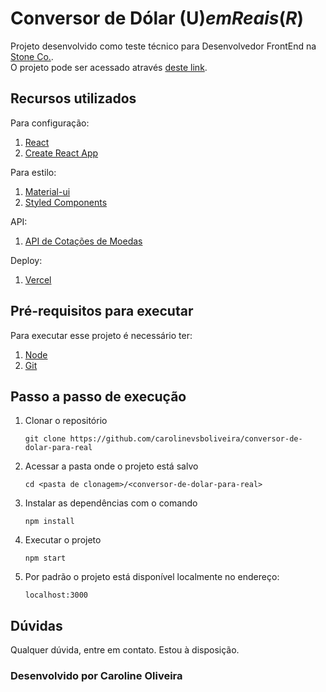 # Conversor de Dólar (U$) em Reais (R$)

Projeto desenvolvido como teste técnico para Desenvolvedor FrontEnd na [Stone Co.](https://www.stone.co/br/).  
O projeto pode ser acessado através [deste link](https://conversor-de-dolar-para-real-h8bglr1ey-carolinevsboliveira.vercel.app/).

## Recursos utilizados
Para configuração:

1. [React](https://pt-br.reactjs.org/)  
2. [Create React App](https://create-react-app.dev/)

Para estilo:  
1. [Material-ui](https://material-ui.com/)
2. [Styled Components](https://styled-components.com/)  

API:  
1. [API de Cotações de Moedas](https://docs.awesomeapi.com.br/api-de-moedas)

Deploy:  
1. [Vercel](https://vercel.com/)

## Pré-requisitos para executar

Para executar esse projeto é necessário ter:

1.  [Node](https://nodejs.dev/)
2.  [Git](https://git-scm.com/book/en/v2/Getting-Started-Installing-Git)

## Passo a passo de execução  

1. Clonar o repositório  
    ```
    git clone https://github.com/carolinevsboliveira/conversor-de-dolar-para-real
    ``` 
2. Acessar a pasta onde o projeto está salvo  
   ``` 
   cd <pasta de clonagem>/<conversor-de-dolar-para-real>
   ```  
3. Instalar as dependências com o comando 
    ``` 
    npm install
    ```  
4. Executar o projeto  
    ```
    npm start
    ```  
5. Por padrão o projeto está disponível localmente no endereço: 
    ```
    localhost:3000
    ```  

## Dúvidas
Qualquer dúvida, entre em contato. Estou à disposição. 

### Desenvolvido por Caroline Oliveira
